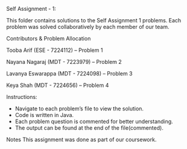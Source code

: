Self Assignment - 1:

This folder contains solutions to the Self Assignment 1 problems. Each problem was solved collaboratively by each member of our team.

Contributors & Problem Allocation

Tooba Arif        (ESE - 7224112)  – Problem 1 

Nayana Nagaraj    (MDT - 7223979)  – Problem 2 

Lavanya Eswarappa (MDT - 7224098)  – Problem 3 

Keya Shah         (MDT - 7224656)  – Problem 4 


Instructions:
- Navigate to each problem’s file to view the solution.
- Code is written in Java.
- Each problem question is commented for better understanding.
- The output can be found at the end of the file(commented).


Notes
This assignment was done as part of our coursework.

